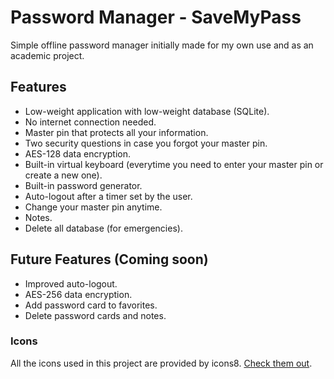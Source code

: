 # Password Manager - SaveMyPass

Simple offline password manager initially made for my own use and as an academic project.

## Features

* Low-weight application with low-weight database (SQLite).
* No internet connection needed.
* Master pin that protects all your information.
* Two security questions in case you forgot your master pin.
* AES-128 data encryption.
* Built-in virtual keyboard (everytime you need to enter your master pin or create a new one).
* Built-in password generator.
* Auto-logout after a timer set by the user.
* Change your master pin anytime.
* Notes.
* Delete all database (for emergencies).

## Future Features (Coming soon)

* Improved auto-logout.
* AES-256 data encryption.
* Add password card to favorites.
* Delete password cards and notes.

### Icons

All the icons used in this project are provided by icons8.
[Check them out](https://icons8.com).